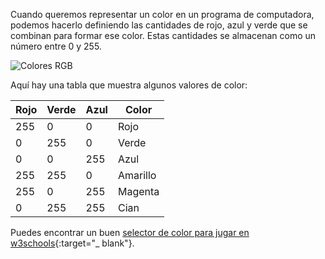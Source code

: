 Cuando queremos representar un color en un programa de computadora, podemos hacerlo definiendo las cantidades de rojo, azul y verde que se combinan para formar ese color. Estas cantidades se almacenan como un número entre 0 y 255.

![Colores RGB](images/RGB.gif)

Aquí hay una tabla que muestra algunos valores de color:

| Rojo | Verde | Azul | Color    |
| ---- | ----- | ---- | -------- |
| 255  | 0     | 0    | Rojo     |
| 0    | 255   | 0    | Verde    |
| 0    | 0     | 255  | Azul     |
| 255  | 255   | 0    | Amarillo |
| 255  | 0     | 255  | Magenta  |
| 0    | 255   | 255  | Cian     |

Puedes encontrar un buen [selector de color para jugar en w3schools](https://www.w3schools.com/colors/colors_rgb.asp){:target="_ blank"}.